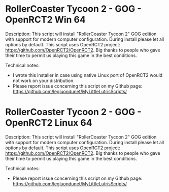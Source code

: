 # RollerCoaster Tycoon 2 - GOG - OpenRCT2 Win 64

Description:
This script will install "RollerCoaster Tycoon 2" GOG edition with support for modern computer configuration.
During install please let all options by default.
This script uses OpenRCT2 project: https://github.com/OpenRCT2/OpenRCT2.
Big thanks to people who gave their time to permit us playing this game in the best conditions.


Technical notes:
- I wrote this installer in case using native Linux port of OpenRCT2 would not work on your distribution.
- Please report issue concerning this script on my Github page:
https://github.com/legluondunet/MyLittleLutrisScripts/

# RollerCoaster Tycoon 2 - GOG - OpenRCT2 Linux 64

Description:
This script will install "RollerCoaster Tycoon 2" GOG edition with support for modern computer configuration.
During install please let all options by default.
This script uses OpenRCT2 project: https://github.com/OpenRCT2/OpenRCT2.
Big thanks to people who gave their time to permit us playing this game in the best conditions.


Technical notes:
- Please report issue concerning this script on my Github page:
https://github.com/legluondunet/MyLittleLutrisScripts/
